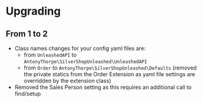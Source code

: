 # Upgrading

## From 1 to 2
* Class names changes for your config yaml files are:
  * from `UnleashedAPI` to  `AntonyThorpe\SilverShopUnleashed\UnleashedAPI`
  * from `Order` to `AntonyThorpe\SilverShopUnleashed\Defaults` (removed the private statics from the Order Extension as yaml file settings are overridden by the extension class)
* Removed the Sales Person setting as this requires an additional call to find/setup
